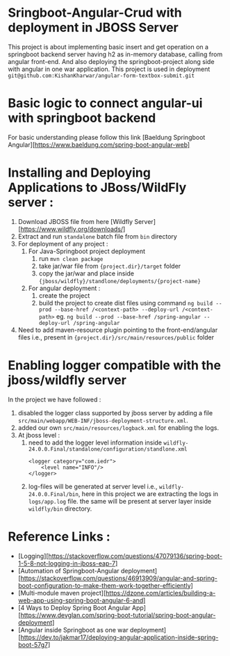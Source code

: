 Sringboot-Angular-Crud with deployment in JBOSS Server
===============================
This project is about implementing basic insert and get operation on a springboot backend server having h2 as in-memory database, calling from angular front-end.
And also deploying the springboot-project along side with angular in one war application. 
This project is used in deployment ```git@github.com:KishanKharwar/angular-form-textbox-submit.git```
# Basic logic to connect angular-ui with springboot backend
For basic understanding please follow this link [Baeldung Springboot Angular][https://www.baeldung.com/spring-boot-angular-web]

# Installing and Deploying Applications to JBoss/WildFly server : 
1. Download JBOSS file from here [Wildfly Server][https://www.wildfly.org/downloads/]
1. Extract and run `standalone` batch file from `bin` directory
1. For deployment of any project :
    1. For Java-Springboot project deployment
        1. run `mvn clean package`
        1. take jar/war file from `{project.dir}/target` folder
        1. copy the jar/war and place inside `{jboss/wildfly}/standlone/deployments/{project-name}`
    1. For angular deployment : 
        1. create the project 
        1. build the project to create dist files using command `ng build --prod --base-href /<context-path> --deploy-url /<context-path>` eg. `ng build --prod --base-href /spring-angular --deploy-url /spring-angular`
1. Need to add maven-resource plugin pointing to the front-end/angular files i.e., present in `{project.dir}/src/main/resources/public` folder       
 
# Enabling logger compatible with the jboss/wildfly server
In the project we have followed : 
1. disabled the logger class supported by jboss server by adding a file `src/main/webapp/WEB-INF/jboss-deployment-structure.xml`.
1. added our own `src/main/resources/logback.xml` for enabling the logs. 
1. At jboss level :
    1. need to add the logger level information inside `wildfly-24.0.0.Final/standalone/configuration/standlone.xml`
        ```
        <logger category="com.iedr">
            <level name="INFO"/>
        </logger> 
        ```
    1. log-files will be generated at server level i.e., `wildfly-24.0.0.Final/bin`, here in this project we are extracting the logs in `logs/app.log` file. the same will be present at server layer inside `wildfly/bin` directory.

# Reference Links : 
* [Logging][https://stackoverflow.com/questions/47079136/spring-boot-1-5-8-not-logging-in-jboss-eap-7]
* [Automation of Springboot-Angular deployment][https://stackoverflow.com/questions/46913909/angular-and-spring-boot-configuration-to-make-them-work-together-efficiently]
* [Multi-module maven project][https://dzone.com/articles/building-a-web-app-using-spring-boot-angular-6-and]
* [4 Ways to Deploy Spring Boot Angular App][https://www.devglan.com/spring-boot-tutorial/spring-boot-angular-deployment]
* [Angular inside Springboot as one war deployment][https://dev.to/jakmar17/deploying-angular-application-inside-spring-boot-57g7]

